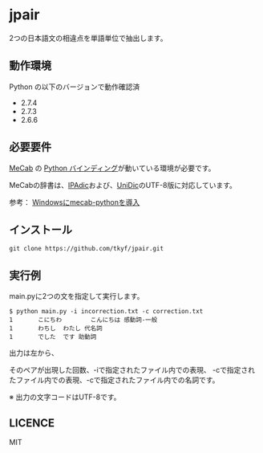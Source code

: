 jpair
=====

2つの日本語文の相違点を単語単位で抽出します。

## 動作環境
Python の以下のバージョンで動作確認済

+ 2.7.4
+ 2.7.3
+ 2.6.6


## 必要要件
[MeCab](http://mecab.googlecode.com/svn/trunk/mecab/doc/index.html) の [Python バインディング](http://mecab.googlecode.com/svn/trunk/mecab/doc/bindings.html)が動いている環境が必要です。

MeCabの辞書は、[IPAdic](http://mecab.googlecode.com/svn/trunk/mecab/doc/index.html)および、[UniDic](http://download.unidic.org/)のUTF-8版に対応しています。

参考： [Windowsにmecab-pythonを導入](http://w.livedoor.jp/spz/d/Windows%A4%CBmecab-python%A4%F2%C6%B3%C6%FE)

## インストール
``git clone https://github.com/tkyf/jpair.git``

## 実行例

main.pyに2つの文を指定して実行します。

    $ python main.py -i incorrection.txt -c correction.txt
    1       こにちわ        こんにちは 感動詞-一般
    1       わちし  わたし 代名詞
    1       でした  です 助動詞

出力は左から、

そのペアが出現した回数、-iで指定されたファイル内での表現、
-cで指定されたファイル内での表現、-cで指定されたファイル内での名詞です。

※ 出力の文字コードはUTF-8です。

## LICENCE

MIT

